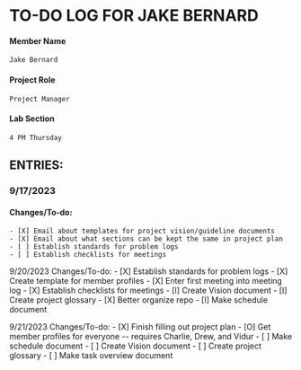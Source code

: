 # TO-DO LOG FOR JAKE BERNARD
#### Member Name
	Jake Bernard  
#### Project Role
	Project Manager  
#### Lab Section
	4 PM Thursday


## ENTRIES:
  ### 9/17/2023
  #### Changes/To-do:
	- [X] Email about templates for project vision/guideline documents
	- [X] Email about what sections can be kept the same in project plan
	- [ ] Establish standards for problem logs
	- [ ] Establish checklists for meetings

  9/20/2023
  Changes/To-do:
	- [X] Establish standards for problem logs
	- [X] Create template for member profiles
	- [X] Enter first meeting into meeting log
	- [X] Establish checklists for meetings
	- [I] Create Vision document
	- [I] Create project glossary
	- [X] Better organize repo
	- [I] Make schedule document
	
  9/21/2023
  Changes/To-do:
	- [X] Finish filling out project plan
	- [O] Get member profiles for everyone -- requires Charlie, Drew, and Vidur
	- [ ] Make schedule document
	- [ ] Create Vision document
	- [ ] Create project glossary
	- [ ] Make task overview document
	
